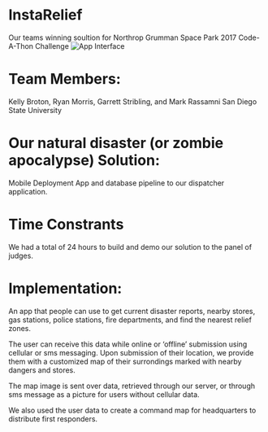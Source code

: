 # InstaRelief
Our teams winning soultion for Northrop Grumman Space Park 2017 Code-A-Thon Challenge
![App Interface](https://i.gyazo.com/1fba33558b55df5b4ba8ca9bbe21cb4c.png)
# Team Members:
Kelly Broton, Ryan Morris, Garrett Stribling, and Mark Rassamni
San Diego State University
# Our natural disaster (or zombie apocalypse) Solution:
Mobile Deployment App and database pipeline to our dispatcher application.
# Time Constrants
We had a total of 24 hours to build and demo our solution to the panel of judges.
# Implementation:
An app that people can use to get current disaster reports, nearby stores, gas stations, police stations, fire departments, and find the nearest relief zones.


The user can receive this data while online or ‘offline’ submission using cellular or sms messaging. Upon submission of their location, we provide them with a customized map of their surrondings marked with nearby dangers and stores.


The map image is sent over data, retrieved through our server, or through sms message as a picture for users without cellular data.

We also used the user data to  create a command map for headquarters to distribute first responders.
